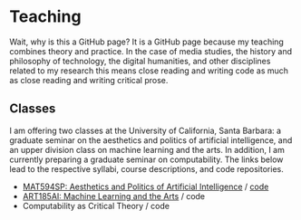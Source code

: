 # Teaching

Wait, why is this a GitHub page? It is a GitHub page because my teaching combines theory and practice. In the case of media studies, the history and philosophy of technology, the digital humanities, and other disciplines related to my research this means close reading and writing code as much as close reading and writing critical prose.

## Classes

I am offering two classes at the University of California, Santa Barbara: a graduate seminar on the aesthetics and politics of artificial intelligence, and an upper division class on machine learning and the arts. In addition, I am currently preparing a graduate seminar on computability. The links below lead to the respective syllabi, course descriptions, and code repositories.

- [MAT594SP: Aesthetics and Politics of Artificial Intelligence](https://github.com/zentralwerkstatt/teaching/blob/master/mat594sp.md) / [code](https://github.com/zentralwerkstatt/MAT594SP)
- [ART185AI: Machine Learning and the Arts](https://github.com/zentralwerkstatt/teaching/blob/master/art185ai.md) / code
- Computability as Critical Theory / code